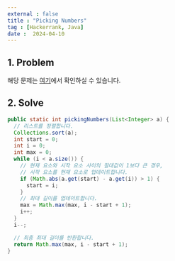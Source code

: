```yaml
---
external : false
title : "Picking Numbers"
tag : [Hackerrank, Java]
date :  2024-04-10
---
```


## 1. Problem

해당 문제는 [여기](https://www.hackerrank.com/challenges/picking-numbers/problem?isFullScreen=true)에서 확인하실 수 있습니다.

## 2. Solve

```java
public static int pickingNumbers(List<Integer> a) {
  // 리스트를 정렬합니다.
  Collections.sort(a);
  int start = 0;
  int i = 0;
  int max = 0;
  while (i < a.size()) {
    // 현재 요소와 시작 요소 사이의 절대값이 1보다 큰 경우,
    // 시작 요소를 현재 요소로 업데이트합니다.
    if (Math.abs(a.get(start) - a.get(i)) > 1) {
      start = i;
    }
    // 최대 길이를 업데이트합니다.
    max = Math.max(max, i - start + 1);
    i++;
  }
  i--;

  // 최종 최대 길이를 반환합니다.
  return Math.max(max, i - start + 1);
}
```
